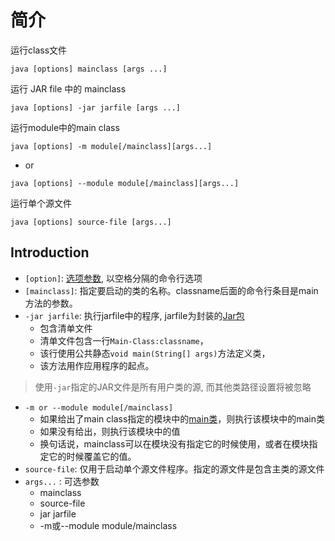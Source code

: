 # 简介

运行class文件

```shell
java [options] mainclass [args ...]
```

运行 JAR file 中的 mainclass

```shell
java [options] -jar jarfile [args ...]
```

运行module中的main class

```shell
java [options] -m module[/mainclass][args...]
```

- or

```shell
java [options] --module module[/mainclass][args...]
```

运行单个源文件

```shell
java [options] source-file [args...]
```

## Introduction


- `[option]`: [选项参数](Java_Command_Java_Options.md), 以空格分隔的命令行选项
- `[mainclass]`: 指定要启动的类的名称。classname后面的命令行条目是main方法的参数。
- `-jar jarfile`: 执行jarfile中的程序, jarfile为封装的[Jar包](Java_Jar_File.md)
  - 包含清单文件
  - 清单文件包含一行`Main-Class:classname`，
  - 该行使用公共静态`void main(String[] args)`方法定义类，
  - 该方法用作应用程序的起点。

> 使用`-jar`指定的JAR文件是所有用户类的源, 而其他类路径设置将被忽略

- `-m or --module module[/mainclass]`
  - 如果给出了main class指定的模块中的[main类](Java_MainClass.md)，则执行该模块中的main类
  - 如果没有给出，则执行该模块中的值
  - 换句话说，mainclass可以在模块没有指定它的时候使用，或者在模块指定它的时候覆盖它的值。
- `source-file`: 仅用于启动单个源文件程序。指定的源文件是包含主类的源文件
- `args...` : 可选参数
  - mainclass
  - source-file
  - jar jarfile
  - -m或--module module/mainclass
